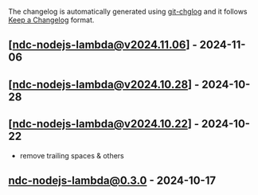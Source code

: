 The changelog is automatically generated using [git-chglog](https://github.com/git-chglog/git-chglog) and it follows [Keep a Changelog](https://keepachangelog.com) format.


<a name="ndc-nodejs-lambda@v2024.11.06"></a>
## [ndc-nodejs-lambda@v2024.11.06] - 2024-11-06

<a name="ndc-nodejs-lambda@v2024.10.28"></a>
## [ndc-nodejs-lambda@v2024.10.28] - 2024-10-28

<a name="ndc-nodejs-lambda@v2024.10.22"></a>
## [ndc-nodejs-lambda@v2024.10.22] - 2024-10-22
- remove trailing spaces & others

<a name="ndc-nodejs-lambda@0.3.0"></a>
## ndc-nodejs-lambda@0.3.0 - 2024-10-17
